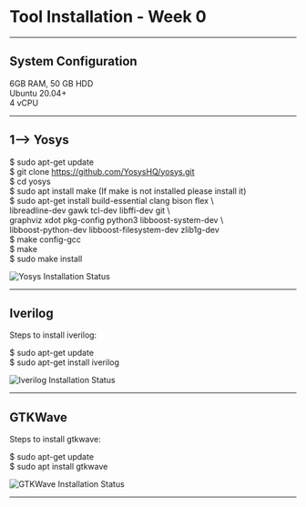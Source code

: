 # Tool Installation - Week 0

---

## System Configuration

6GB RAM, 50 GB HDD  
Ubuntu 20.04+  
4 vCPU  

---

## 1--> Yosys

$ sudo apt-get update  
$ git clone https://github.com/YosysHQ/yosys.git  
$ cd yosys  
$ sudo apt install make (If make is not installed please install it)  
$ sudo apt-get install build-essential clang bison flex \  
libreadline-dev gawk tcl-dev libffi-dev git \  
graphviz xdot pkg-config python3 libboost-system-dev \  
libboost-python-dev libboost-filesystem-dev zlib1g-dev  
$ make config-gcc  
$ make  
$ sudo make install  

![Yosys Installation Status](yosys.jpg)

---

## Iverilog

Steps to install iverilog:  

$ sudo apt-get update  
$ sudo apt-get install iverilog  

![Iverilog Installation Status](iverilog.jpg)

---

## GTKWave

Steps to install gtkwave:  

$ sudo apt-get update  
$ sudo apt install gtkwave  

![GTKWave Installation Status](gtkwave.jpg)

---


